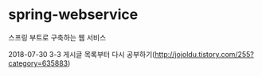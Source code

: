 # spring-webservice
스프링 부트로 구축하는 웹 서비스

2018-07-30
3-3 게시글 목록부터 다시 공부하기(http://jojoldu.tistory.com/255?category=635883)
